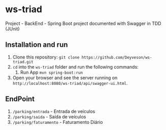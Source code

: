 # ws-triad
Project - BackEnd - Spring Boot project documented with Swagger in TDD (JUnit)

## Installation and run
1. Clone this repository: `git clone https://github.com/Deyveson/ws-triad.git`
2. `cd` into the `ws-triad` folder and run the following commands:
    1. Run App `mvn spring-boot:run`
3. Open your browser and see the server running on `http://localhost:8080/ws-triad/api/swagger-ui.html`.

## EndPoint
1. `/parking/entrada` - Entrada de veículos 
2. `/parking/saida` - Saída de veículos
3. `/parking/faturamento` - Faturamento Diário

